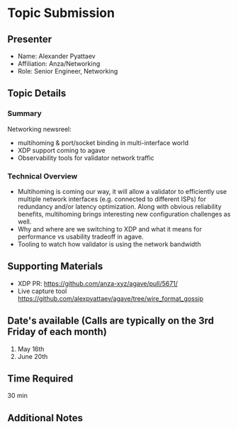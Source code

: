#  Topic Submission

## Presenter
- Name: Alexander Pyattaev
- Affiliation: Anza/Networking
- Role: Senior Engineer, Networking

## Topic Details
### Summary
Networking newsreel:
 * multihoming & port/socket binding in multi-interface world
 * XDP support coming to agave
 * Observability tools for validator network traffic

### Technical Overview
- Multihoming is coming our way, it will allow a validator to efficiently use multiple network interfaces (e.g. connected to different ISPs) for redundancy and/or latency optimization. Along with obvious reliability benefits, multihoming brings interesting new configuration challenges as well.
- Why and where are we switching to XDP and what it means for performance vs usability tradeoff in agave. 
- Tooling to watch how validator is using the network bandwidth


## Supporting Materials
- XDP PR: https://github.com/anza-xyz/agave/pull/5671/ 
- Live capture tool https://github.com/alexpyattaev/agave/tree/wire_format_gossip

## Date's available (Calls are typically on the 3rd Friday of each month)
1. May 16th 
2. June 20th

## Time Required
30 min

## Additional Notes

